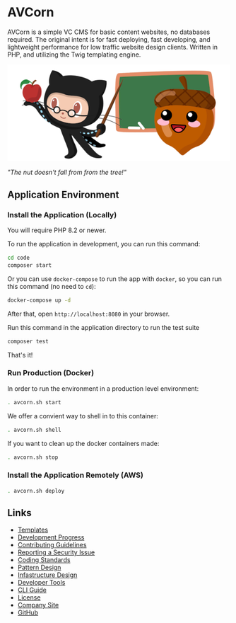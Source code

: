 # AVCorn

AVCorn is a simple VC CMS for basic content websites, no databases required.
The original intent is for fast deploying, fast developing, and lightweight performance for low traffic website design clients.
Written in PHP, and utilizing the Twig templating engine.

![AVCorn Logo](docs/images/readme-banner.png "The nut doesn't fall from from the tree!")

_"The nut doesn't fall from from the tree!"_

## Application Environment

### Install the Application (Locally)

You will require PHP 8.2 or newer.

To run the application in development, you can run this command:

```bash
cd code
composer start
```

Or you can use `docker-compose` to run the app with `docker`, so you can run this command (no need to `cd`):
```bash
docker-compose up -d
```
After that, open `http://localhost:8080` in your browser.

Run this command in the application directory to run the test suite

```bash
composer test
```

That's it!

### Run Production (Docker)

In order to run the environment in a production level environment:
```bash
. avcorn.sh start
```

We offer a convient way to shell in to this container:
```bash
. avcorn.sh shell
```

If you want to clean up the docker containers made:
```bash
. avcorn.sh stop
```

### Install the Application Remotely (AWS)

```bash
. avcorn.sh deploy
```

## Links

*   [Templates](https://github.com/orgs/avcorn/avcorn-templates)
*   [Development Progress](docs/TODO.md)
*   [Contributing Guidelines](docs/CONTRIBUTING.md)
*   [Reporting a Security Issue](docs/SECURITY.md)
*   [Coding Standards](docs/STANDARDS.md)
*   [Pattern Design](docs/PATTERNS.md)
*   [Infastructure Design](docs/INFASTRUCTURE.md)
*   [Developer Tools](docs/TOOLS.md)
*   [CLI Guide](docs/CLI.md)
*   [License](docs/LICENSE.md)
*   [Company Site](http://webelements.agency)
*   [GitHub](https://github.com/avcorn/avcorn)
